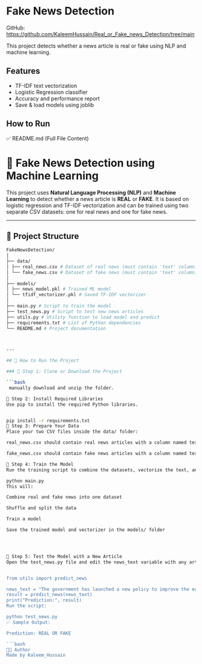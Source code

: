 # Fake News Detection

GitHub: https://github.com/KaleemHussain/Real_or_Fake_news_Detection/tree/main

This project detects whether a news article is real or fake using NLP and machine learning.

## Features
- TF-IDF text vectorization
- Logistic Regression classifier
- Accuracy and performance report
- Save & load models using joblib

## How to Run


✅ README.md (Full File Content)
# 📰 Fake News Detection using Machine Learning

This project uses **Natural Language Processing (NLP)** and **Machine Learning** to detect whether a news article is **REAL** or **FAKE**. It is based on logistic regression and TF-IDF vectorization and can be trained using two separate CSV datasets: one for real news and one for fake news.

---

## 📁 Project Structure
```bash
FakeNewsDetection/
│
├── data/
│ ├── real_news.csv # Dataset of real news (must contain 'text' column)
│ └── fake_news.csv # Dataset of fake news (must contain 'text' column)
│
├── models/
│ ├── news_model.pkl # Trained ML model
│ └── tfidf_vectorizer.pkl # Saved TF-IDF vectorizer
│
├── main.py # Script to train the model
├── test_news.py # Script to test new news articles
├── utils.py # Utility function to load model and predict
├── requirements.txt # List of Python dependencies
└── README.md # Project documentation



---

## 🚀 How to Run the Project

### 🔹 Step 1: Clone or Download the Project

```bash
 manually download and unzip the folder.

🔹 Step 2: Install Required Libraries
Use pip to install the required Python libraries.


pip install -r requirements.txt
🔹 Step 3: Prepare Your Data
Place your two CSV files inside the data/ folder:

real_news.csv should contain real news articles with a column named text

fake_news.csv should contain fake news articles with a column named text

🔹 Step 4: Train the Model
Run the training script to combine the datasets, vectorize the text, and train a logistic regression model:

python main.py
This will:

Combine real and fake news into one dataset

Shuffle and split the data

Train a model

Save the trained model and vectorizer in the models/ folder




🔹 Step 5: Test the Model with a New Article
Open the test_news.py file and edit the news_text variable with any article you'd like to test.


from utils import predict_news

news_text = "The government has launched a new policy to improve the economy."
result = predict_news(news_text)
print("Prediction:", result)
Run the script:

python test_news.py
✅ Sample Output:

Prediction: REAL OR FAKE

```bash 
👨‍💻 Author
Made by Kaleem_Hussain
